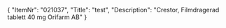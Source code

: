 {
  "ItemNr": "021037",
  "Title": "test",
  "Description": "Crestor, Filmdragerad tablett 40 mg Orifarm AB"
}